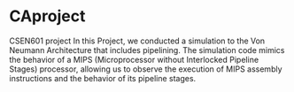 # CAproject
CSEN601 project
In this Project, we conducted a simulation to the Von Neumann Architecture
that includes pipelining. The simulation code mimics the behavior of a MIPS
(Microprocessor without Interlocked Pipeline Stages) processor, allowing us to
observe the execution of MIPS assembly instructions and the behavior of its
pipeline stages.

